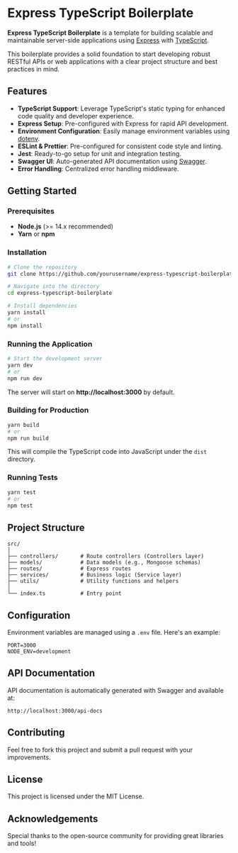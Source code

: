# Express TypeScript Boilerplate

**Express TypeScript Boilerplate** is a template for building scalable and maintainable server-side applications using [Express](https://expressjs.com/) with [TypeScript](https://www.typescriptlang.org/).

This boilerplate provides a solid foundation to start developing robust RESTful APIs or web applications with a clear project structure and best practices in mind.

## Features

- **TypeScript Support**: Leverage TypeScript's static typing for enhanced code quality and developer experience.
- **Express Setup**: Pre-configured with Express for rapid API development.
- **Environment Configuration**: Easily manage environment variables using [dotenv](https://github.com/motdotla/dotenv).
- **ESLint & Prettier**: Pre-configured for consistent code style and linting.
- **Jest**: Ready-to-go setup for unit and integration testing.
- **Swagger UI**: Auto-generated API documentation using [Swagger](https://swagger.io/).
- **Error Handling**: Centralized error handling middleware.

## Getting Started

### Prerequisites

- **Node.js** (>= 14.x recommended)
- **Yarn** or **npm**

### Installation

```bash
# Clone the repository
git clone https://github.com/yourusername/express-typescript-boilerplate.git

# Navigate into the directory
cd express-typescript-boilerplate

# Install dependencies
yarn install
# or
npm install
```

### Running the Application

```bash
# Start the development server
yarn dev
# or
npm run dev
```

The server will start on **http://localhost:3000** by default.

### Building for Production

```bash
yarn build
# or
npm run build
```

This will compile the TypeScript code into JavaScript under the `dist` directory.

### Running Tests

```bash
yarn test
# or
npm test
```

## Project Structure

```
src/
│
├── controllers/       # Route controllers (Controllers layer)
├── models/            # Data models (e.g., Mongoose schemas)
├── routes/            # Express routes
├── services/          # Business logic (Service layer)
├── utils/             # Utility functions and helpers
│
└── index.ts           # Entry point
```

## Configuration

Environment variables are managed using a `.env` file. Here's an example:

```
PORT=3000
NODE_ENV=development
```

## API Documentation

API documentation is automatically generated with Swagger and available at:

```
http://localhost:3000/api-docs
```

## Contributing

Feel free to fork this project and submit a pull request with your improvements.

## License

This project is licensed under the MIT License.

## Acknowledgements

Special thanks to the open-source community for providing great libraries and tools!
